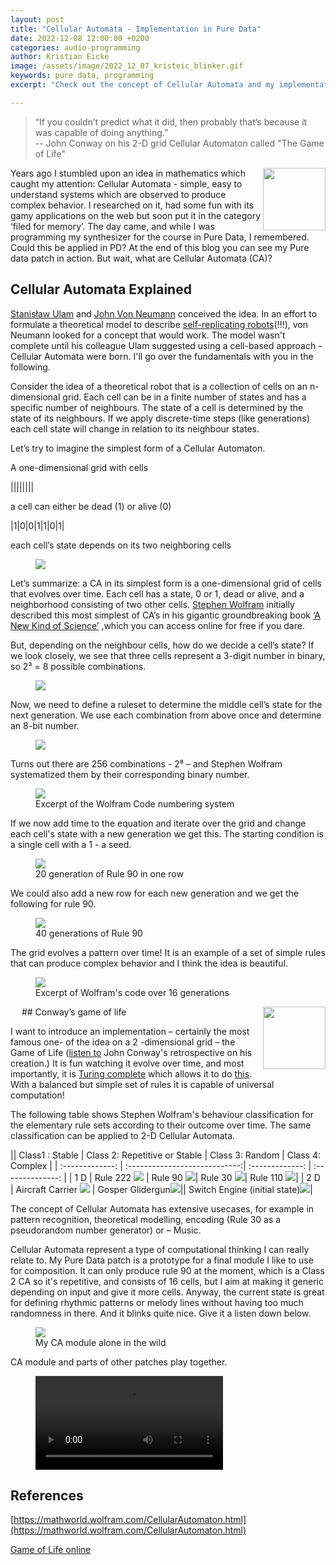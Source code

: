 ```yaml
---
layout: post
title: "Cellular Automata - Implementation in Pure Data"
date: 2022-12-08 12:00:00 +0200
categories: audio-programming
author: Kristian Eicke
image: /assets/image/2022_12_07_kristeic_blinker.gif
keywords: pure data, programming
excerpt: "Check out the concept of Cellular Automata and my implementation in Pure Data."

---
```

> “If you couldn’t predict what it did, then probably that’s because it was capable of doing anything.” 
<br> -- John Conway on his 2-D grid Cellular Automaton called "The Game of Life"

<img align="right" width="100" height="100" src="/assets/image/2022_12_07_kristeic_Figureeight.gif"> 


Years ago I stumbled upon an idea in mathematics which caught my attention: Cellular Automata - simple,
easy to understand systems which are observed to produce complex behavior. I researched on it, had some 
fun with its gamy applications on the web but soon put it in the category ‘filed for memory’. The day came, and
 while I was programming my synthesizer for the course in Pure Data, I remembered. Could this be applied in PD? 
 At the end of this blog you can see my Pure data patch in action. 
 But wait, what are Cellular Automata 
 (CA)?

## Cellular Automata Explained
[Stanisław Ulam](https://de.wikipedia.org/wiki/Stanisław_Marcin_Ulam) and [John Von Neumann](https://de.wikipedia.org/wiki/John_von_Neumann) conceived the idea. In an effort to formulate a theoretical model to describe [self-replicating robots](https://fab.cba.mit.edu/classes/865.18/replication/Sipper.pdf)(!!!), von Neumann looked for a concept that would work. The  model wasn't complete until his colleague Ulam suggested using a cell-based approach - Cellular Automata were born. I'll go over the fundamentals with you in the following.

Consider the idea of a theoretical robot that is a collection of cells on an n-dimensional grid. 
Each cell can be in a finite number of states and has a specific number of neighbours. 
The state of a cell is determined by the state of its neighbours. If we apply discrete-time steps 
(like generations) each cell state will change in relation to its neighbour states. 

Let’s try to imagine the simplest form of a Cellular Automaton. 

A one-dimensional grid with cells 

||||||||

a cell can either be dead (1) or alive (0) 

|1|0|0|1|1|0|1|

each cell’s state depends on its two neighboring cells

<figure style="float: none">
   <img
      src="/assets/image/2022_12_07_kristeic_neighbours.jpg"
      style="max-height:400px; width:auto;" />
   <figcaption></figcaption>
</figure>


Let’s summarize: a CA in its simplest form is a one-dimensional grid of cells that evolves over time.
Each cell has a state, 0 or 1, dead or alive, and a neighborhood consisting of two other cells. 
[Stephen Wolfram](https://de.wikipedia.org/wiki/Stephen_Wolfram) initially described this most simplest of CA’s in his gigantic groundbreaking book [‘A New Kind of Science’](https://www.wolframscience.com/nks/) ,which you can access online for free if you dare. 

But, depending on the neighbour cells, how do we decide a cell’s state? If we look closely, we see that three cells represent a 3-digit number in binary, so 2³ = 8 possible combinations.

<figure style="float: none">
   <img
      src="/assets/image/2022_12_07_kristeic_binary_combinations.jpg"
      style="max-height:400px; width:auto;" />
   <figcaption></figcaption>
</figure>

Now, we need to define a ruleset to determine the middle cell’s state for the next generation. 
We use each combination from above once and determine an 8-bit number. 
<figure style="float: none">
   <img
      src="/assets/image/2022_12_07_kristeic_ElementaryCA30Rules.jpg"
      style="max-height:600px; width:auto;" />
   <figcaption></figcaption>
</figure>

Turns out there are 256 combinations - 2⁸ – and Stephen Wolfram systematized them by their corresponding binary number.

<figure style="float: none">
   <img
      src="/assets/image/2022_12_07_kristeic_ElementaryCARules.jpg"
      style="max-height:600px; width:auto;" />
   <figcaption>Excerpt of the Wolfram Code numbering system</figcaption>
</figure>

If we now add time to the equation and iterate over the grid and change each cell's state with a new generation we get this. The starting condition is a single cell with a 1 - a seed.

<figure>
   <img
      src="/assets/image/2022_12_07_kristeic_rule90_evolving.gif"
      style="max-height:400px; width:auto;" />
   <figcaption>20 generation of Rule 90 in one row</figcaption>
</figure>


We could also add a new row for each new generation and we get the following for rule 90.

<figure>
   <img
      src="/assets/image/2022_12_07_kristeic_rule90.gif"
      style="max-height:400px; width:auto;" />
   <figcaption>40 generations of Rule 90 </figcaption>
</figure>

The grid evolves a pattern over time! It is an example of a set of simple rules that can produce 
complex behavior and I think the idea is beautiful.

<figure>
   <img
      src="/assets/image/2022_12_07_kristeic_Elementary.jpg"
      style="max-height:600px; width:auto;" />
   <figcaption>Excerpt of Wolfram's code over 16 generations</figcaption>
</figure>
 
## Conway’s game of life
<img align="right" width="100" height="100" src="/assets/image/2022_12_07_kristeic_glider.gif"> 

I want to introduce an implementation – certainly the most famous one- of the idea on a 2 -dimensional grid – the Game of Life ([listen to](https://www.youtube.com/watch?v=R9Plq-D1gEk) John Conway's retrospective on his creation.)
It is fun watching it evolve over time, and most importantly,  it is [Turing complete](https://en.wikipedia.org/wikiConway%27s_Game_of_Life) which allows it to do [this](https://www.youtube.com/watch?v=xP5-iIeKXE8). With a balanced but simple set of rules it is capable of universal computation! 

The following table shows Stephen Wolfram's behaviour classification for the elementary rule sets according to their outcome over time. The same classification can be applied to 2-D Cellular Automata. 

|| Class1 : Stable | Class 2: Repetitive or Stable | Class 3: Random | Class 4: Complex |
| :-------------: | :----------------------------:| :-------------: | :--------------: |
| 1 D | Rule 222 ![](/assets/image/2022_12_07_kristeic_rule222.jpg) | Rule 90 ![](/assets/image/2022_12_07_kristeic_rule90.jpg)| Rule 30 ![](/assets/image/2022_12_07_kristeic_rule30.jpg)| Rule 110 ![](/assets/image/2022_12_07_kristeic_rule110.jpg)|
| 2 D | Aircraft Carrier ![](/assets/image/2022_12_07_kristeic_aircraftcarrier.png) | Gosper Glidergun![](/assets/image/2022_12_07_kristeic_Gosperglidergun.gif)|| Switch Engine (initial state)![](/assets/image/2022_12_07_kristeic_Switchengine.png)|


The concept of Cellular Automata has extensive usecases, for example in pattern recognition, 
theoretical modelling, encoding (Rule 30 as a pseudorandom number generator) or – Music.


Cellular Automata represent a type of computational thinking I can really relate to.
My Pure Data patch is a prototype for a final module I like to use for composition. It can only produce rule 90 at the moment, which is a Class 2 CA so it's repetitive, and consists of 16 cells, but I aim at making it generic depending on input and give it more cells. Anyway, the current state is great for defining rhythmic patterns or melody lines without having too much randomness in there. And it blinks quite nice. Give it a listen down below.


<figure>
   <img
      src="/assets/image/2022_12_07_kristeic_CA_module.gif"
      style="max-height:600px; width:auto;" />
   <figcaption>My CA module alone in the wild</figcaption>
</figure>

CA module and parts of other patches play together. 
<figure style="float: none">
  <video width="auto" controls>
    <source src="https://www.uio.no/english/studies/programmes/mct-master/blog/assets/video/2022_12_07_kristeic_presentation.mp4" type='video/mp4'>
  </video>
</figure>


## References
[https://mathworld.wolfram.com/CellularAutomaton.html](https://mathworld.wolfram.com/CellularAutomaton.html)

[Game of Life online](https://playgameoflife.com)
